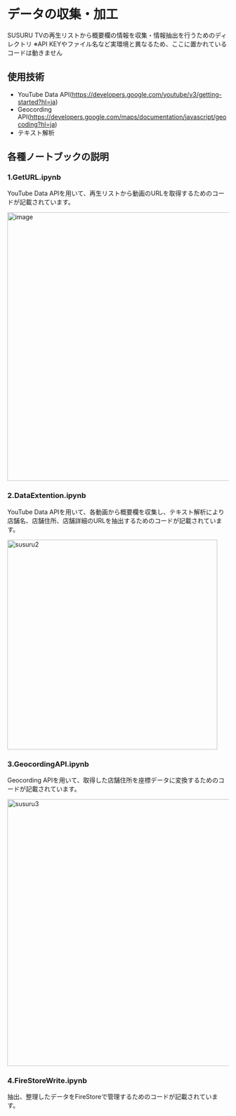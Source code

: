 # データの収集・加工
SUSURU TVの再生リストから概要欄の情報を収集・情報抽出を行うためのディレクトリ
※API KEYやファイル名など実環境と異なるため、ここに置かれているコードは動きません

## 使用技術
- YouTube Data API(https://developers.google.com/youtube/v3/getting-started?hl=ja)
- Geocording API(https://developers.google.com/maps/documentation/javascript/geocoding?hl=ja)
- テキスト解析

## 各種ノートブックの説明
### 1.GetURL.ipynb
YouTube Data APIを用いて、再生リストから動画のURLを取得するためのコードが記載されています。

<img width="612" alt="image" src="https://user-images.githubusercontent.com/79000447/212596928-afc6fdbe-2228-4229-bc5c-7470d6918cf6.png">

### 2.DataExtention.ipynb
YouTube Data APIを用いて、各動画から概要欄を収集し、テキスト解析により店舗名、店舗住所、店舗詳細のURLを抽出するためのコードが記載されています。

<img width="478" alt="susuru2" src="https://user-images.githubusercontent.com/79000447/212597113-06c36625-4178-4ee6-b010-d8309a6957b2.png">

### 3.GeocordingAPI.ipynb
Geocording APIを用いて、取得した店舗住所を座標データに変換するためのコードが記載されています。

<img width="608" alt="susuru3" src="https://user-images.githubusercontent.com/79000447/212597318-5333ce59-6a00-4cda-bdc2-f57a4269225f.png">

### 4.FireStoreWrite.ipynb
抽出、整理したデータをFireStoreで管理するためのコードが記載されています。